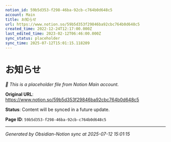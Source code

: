 ```yaml
---
notion_id: 59b5d353-f298-46ba-92cb-c764b0d648c5
account: Main
title: お知らせ
url: https://www.notion.so/59b5d353f29846ba92cbc764b0d648c5
created_time: 2022-12-24T12:17:00.000Z
last_edited_time: 2023-02-12T06:46:00.000Z
sync_status: placeholder
sync_time: 2025-07-12T15:01:15.118209
---
```


# お知らせ

*🔄 This is a placeholder file from Notion Main account.*

**Original URL**: https://www.notion.so/59b5d353f29846ba92cbc764b0d648c5

**Status**: Content will be synced in a future update.

**Page ID**: `59b5d353-f298-46ba-92cb-c764b0d648c5`

---

*Generated by Obsidian-Notion sync at 2025-07-12 15:01:15*
